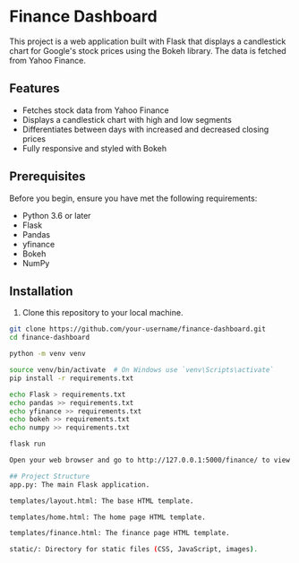 # Finance Dashboard

This project is a web application built with Flask that displays a candlestick chart for Google's stock prices using the Bokeh library. The data is fetched from Yahoo Finance.

## Features

- Fetches stock data from Yahoo Finance
- Displays a candlestick chart with high and low segments
- Differentiates between days with increased and decreased closing prices
- Fully responsive and styled with Bokeh

## Prerequisites

Before you begin, ensure you have met the following requirements:

- Python 3.6 or later
- Flask
- Pandas
- yfinance
- Bokeh
- NumPy

## Installation

1. Clone this repository to your local machine.

```sh
git clone https://github.com/your-username/finance-dashboard.git
cd finance-dashboard

python -m venv venv

source venv/bin/activate  # On Windows use `venv\Scripts\activate`
pip install -r requirements.txt

echo Flask > requirements.txt
echo pandas >> requirements.txt
echo yfinance >> requirements.txt
echo bokeh >> requirements.txt
echo numpy >> requirements.txt

flask run

Open your web browser and go to http://127.0.0.1:5000/finance/ to view the candlestick chart.

## Project Structure
app.py: The main Flask application.

templates/layout.html: The base HTML template.

templates/home.html: The home page HTML template.

templates/finance.html: The finance page HTML template.

static/: Directory for static files (CSS, JavaScript, images).
